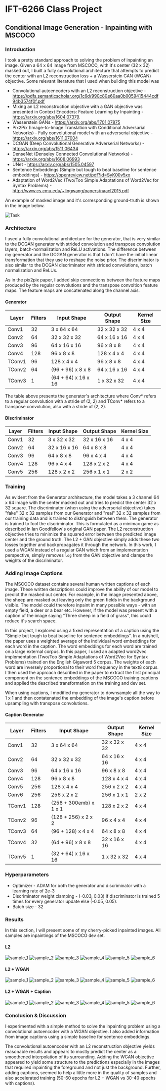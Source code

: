 # IFT-6266 Class Project

## Conditional Image Generation - Inpainting with MSCOCO

### Introduction

I took a pretty standard approach to solving the problem of inpainting an image. Given a 64 x 64 image from MSCOCO, with it's center (32 x 32) masked out, I built a fully convolutional architecture that attempts to predict the center with an L2 reconstruction loss + a Wasserstein GAN (WGAN) objective. Some relevant literature that I used when building this model was

* Convolutional autoencoders with an L2 reconstruction objective - https://pdfs.semanticscholar.org/1c6d/990c80e60aa0b0059415444cdf94b3574f0f.pdf
* Mixing an L2 reconstruction objective with a GAN objective was presented in Context Encoders: Feature Learning by Inpainting - https://arxiv.org/abs/1604.07379. 
* Wasserstein GANs - https://arxiv.org/abs/1701.07875
* Pix2Pix (Image-to-Image Translation with Conditional Adversarial Networks) - Fully convolutional model with an adverserial objective - https://arxiv.org/abs/1611.07004
* DCGAN (Deep Convolutional Generative Adverserial Networks) - https://arxiv.org/abs/1511.06434
* DenseNet (Denseley Connected Convolutional Networks) - https://arxiv.org/abs/1608.06993
* UNet - https://arxiv.org/abs/1505.04597
* Sentence Embeddings (Simple but tough to beat baseline for sentence embeddings) - https://openreview.net/pdf?id=SyK00v5xx
* Adaptation of Word2Vec (Two/Too Simple Adaptations of Word2Vec for Syntax Problems) - http://www.cs.cmu.edu/~lingwang/papers/naacl2015.pdf

An example of masked image  and it's corresponding ground-truth is shown in the image below.

![Task](/images/lamb.png)

### Architecture

I used a fully convolutional architecture for the generator, that is very similar to the DCGAN generator with strided convolution and transpose convolution layers, batch-normalization and ReLU activations. The difference between my generator and the DCGAN generator is that I don't have the initial linear transformation that they use to reshape the noise prior. The discriminator is also similar to the DCGAN discriminator with strided convolutions, batch normalization and ReLUs.

As in the pix2pix paper, I added skip connections between the feature maps produced by the regular convolutions and the transpose convoltion feature maps. The feature maps are concatenated along the channel axis.

#### Generator

| Layer | Filters | Input Shape | Output Shape | Kernel Size |
| ------------- | ------------- | ------------- | ------------ | ------------ |
| Conv1 | 32 | 3 x 64 x 64 | 32 x 32 x 32 | 4 x 4 |
| Conv2 | 64 | 32 x 32 x 32 | 64 x 16 x 16 | 4 x 4 |
| Conv3 | 96 | 64 x 16 x 16 | 96 x 8 x 8 | 4 x 4 |
| Conv4 | 128 | 96 x 8 x 8 | 128 x 4 x 4 | 4 x 4 |
| TConv1 | 96 | 128 x 4 x 4 | 96 x 8 x 8 | 4 x 4 |
| TConv2 | 64 | (96 + 96) x 8 x 8 | 64 x 16 x 16 | 4 x 4 |
| TConv3 | 1 | (64 + 64) x 16 x 16 | 1 x 32 x 32 | 4 x 4 |

The table above presents the generator's architecture where Conv* refers to a regular convolution with a stride of (2, 2) and TConv* refers to a transpose convolution, also with a stride of (2, 2).

#### Discriminator

| Layer | Filters | Input Shape | Output Shape | Kernel Size |
| ------------- | ------------- | ------------- | ------------ | ------------ |
| Conv1 | 32 | 3 x 32 x 32 | 32 x 16 x 16 | 4 x 4 |
| Conv2 | 64 | 32 x 16 x 16 | 64 x 8 x 8 | 4 x 4 |
| Conv3 | 96 | 64 x 8 x 8 | 96 x 4 x 4 | 4 x 4 |
| Conv4 | 128 | 96 x 4 x 4 | 128 x 2 x 2 | 4 x 4 |
| Conv5 | 256 | 128 x 2 x 2 | 256 x 1 x 1 | 2 x 2 |


### Training

As evident from the Generator architecture, the model takes a 3 channel 64 x 64 image with the center masked out and tries to predict the center 32 x 32 square. The discriminator (when using the adverserial objective) takes "fake" 32 x 32 samples from our Generator and "real" 32 x 32 samples from our training data and is trained to distinguish between them. The generator is trained to fool the discriminator. This is formulated as a minimax game as described in Ian Goodfellow's original GAN paper. The L2 reconstruction objective tries to minimize the squared error between the predicted image center and the ground truth. The L2 + GAN objective simply adds these two losses together and backpropagates it through the network. In this work, I used a WGAN instead of a regular GAN which from an implementation perspective, simply removes `log` from the GAN objective and clamps the weights of the discriminator.

### Adding Image Captions

The MSCOCO dataset contains several human written captions of each image. These written descriptions could improve the ability of our model to predict the masked out center. For example, in the image presented above, the sheep are masked out leaving only the green fields in the background visible. The model could therefore inpaint in many possible ways - with an empty field, a deer or a bear etc. However, if the model was present with a caption of the image saying "Three sheep in a field of grass", this could reduce it's search space.

In this project, I explored using a fixed representation of a caption using the "Simple but tough to beat baseline for sentence embeddings". In a nutshell, the paper uses a weighted average of the individual word embeddings for each word in the caption. The word embeddings for each word are trained on a large external corpus. In this paper, I used an adapted word2vec implementation (Two/Too Simple Adaptations of Word2Vec for Syntax Problems) trained on the English Gigaword 5 corpus. The weights of each word are inversely proportional to their word frequency in the text8 corpus. I then used the approach described in the paper to extract the first principal component on the sentence embeddings of the MSCOCO training captions and applied the described transformation on the training and dev set.

When using captions, I modified my generator to downsample all the way to 1 x 1 and then contatenated the embedding of the image's caption before upsampling with transpose convolutions.

#### Caption Generator

| Layer | Filters | Input Shape | Output Shape | Kernel Size |
| ------------- | ------------- | ------------- | ------------ | ------------ |
| Conv1 | 32 | 3 x 64 x 64 | 32 x 32 x 32 | 4 x 4 |
| Conv2 | 64 | 32 x 32 x 32 | 64 x 16 x 16 | 4 x 4 |
| Conv3 | 96 | 64 x 16 x 16 | 96 x 8 x 8 | 4 x 4 |
| Conv4 | 128 | 96 x 8 x 8 | 128 x 4 x 4 | 4 x 4 |
| Conv5 | 256 | 128 x 4 x 4 | 256 x 2 x 2 | 4 x 4 |
| Conv6 | 256 | 256 x 2 x 2 | 256 x 1 x 1 | 2 x 2 |
| TConv1 | 128 | (256 + 300emb) x 1 x 1 | 128 x 2 x 2 | 4 x 4 |
| TConv2 | 96 | (128 + 256) x 2 x 2 | 96 x 4 x 4 | 4 x 4 |
| TConv3 | 64 | (96 + 128) x 4 x 4 | 64 x 8 x 8 | 4 x 4 |
| TConv4 | 32 | (64 + 96) x 8 x 8 | 32 x 16 x 16 | 4 x 4 |
| TConv5 | 1 | (32 + 64) x 16 x 16 | 1 x 32 x 32 | 4 x 4 |

### Hyperparameters 

- Optimizer - ADAM for both the generator and discriminator with a learning rate of 2e-3
- Discriminator weight clamping -  (-0.03, 0.03) if discriminator is trained 5 times for every generator update else (-0.05, 0.05). 
- Batch size - 32

### Results

In this section, I will present some of my cherry-picked inpainted images. All samples are inpaintings of the MSCOCO dev set.

#### L2

![sample_1](/images/l2_epoch_10_samples.png)
![sample_2](/images/l2_epoch_13_samples.png)
![sample_3](/images/l2_epoch_27_samples.png)
![sample_4](/images/l2_epoch_30_samples.png)
![sample_5](/images/l2_epoch_35_samples.png)
![sample_6](/images/l2_epoch_37_samples.png)

#### L2 + WGAN

![sample_1](/images/gan_epoch_22_samples.png)
![sample_2](/images/gan_epoch_27_samples.png)
![sample_3](/images/gan_epoch_50_samples.png)
![sample_4](/images/gan_epoch_54_samples.png)
![sample_5](/images/gan_epoch_63_samples.png)
![sample_6](/images/gan_epoch_57_samples.png)

#### L2 + WGAN + Caption

![sample_1](/images/gan_caption_epoch_28_samples.png)
![sample_2](/images/gan_caption_epoch_32_samples.png)
![sample_3](/images/gan_caption_epoch_34_samples.png)
![sample_4](/images/gan_caption_epoch_35_samples.png)
![sample_5](/images/gan_caption_epoch_36_samples.png)
![sample_6](/images/gan_caption_epoch_17_samples.png)

### Conclusion & Discussion

I experimented with a simple method to solve the inpainting problem using a convolutional autoencoder with a WGAN objective. I also added information from image captions using a simple baseline for sentence embeddings.

The convolutional autoencoder with an L2 reconstruction objective yields reasonable results and appears to mostly predict the center as a smoothened interpolation of its surrounding. Adding the WGAN objective appeared to yield some structure to the predictions especially in the images that required inpainting the foreground and not just the background. Further, adding captions, seemed to help a little more in the quality of samples and also accelerated training (50-60 epochs for L2 + WGAN vs 30-40 epochs with captions).




